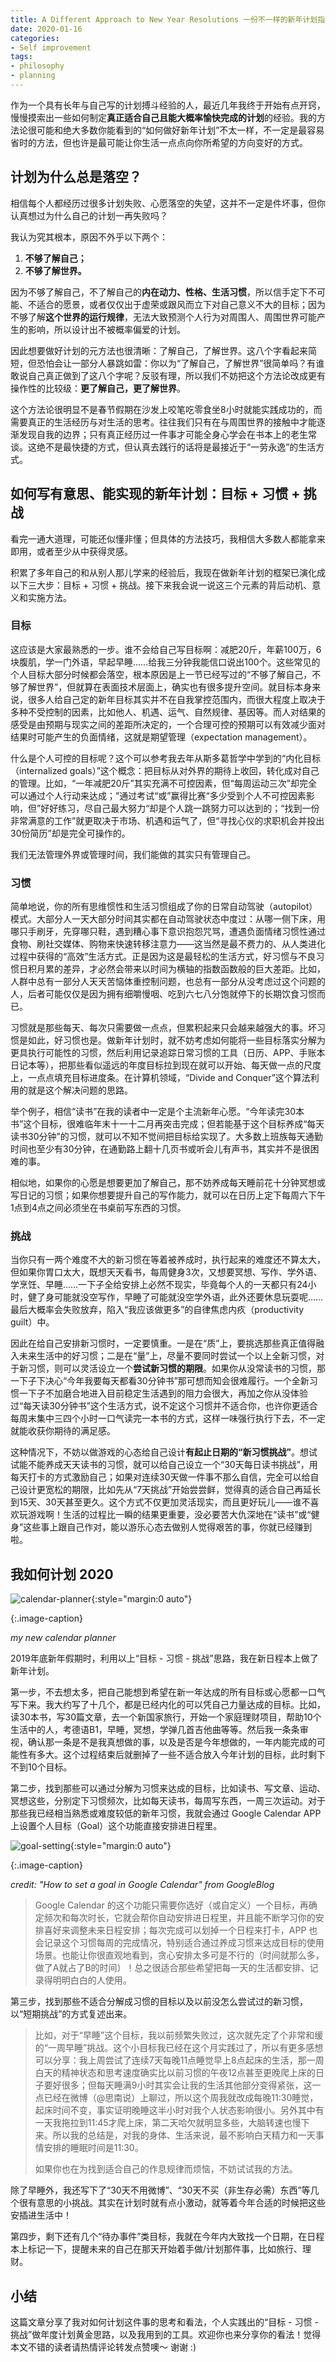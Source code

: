 ```yaml
---
title: A Different Approach to New Year Resolutions 一份不一样的新年计划指南
date: 2020-01-16
categories: 
- Self improvement
tags: 
- philosophy
- planning
---
```




作为一个具有长年与自己写的计划搏斗经验的人，最近几年我终于开始有点开窍，慢慢摸索出一些如何制定**真正适合自己且能大概率愉快完成的计划**的经验。我的方法论很可能和绝大多数你能看到的“如何做好新年计划”不太一样，不一定是最容易省时的方法，但也许是最可能让你生活一点点向你所希望的方向变好的方式。



## 计划为什么总是落空？

相信每个人都经历过很多计划失败、心愿落空的失望，这并不一定是件坏事，但你认真想过为什么自己的计划一再失败吗？

我认为究其根本，原因不外乎以下两个：

1. **不够了解自己；**
2. **不够了解世界。**

因为不够了解自己，不了解自己的**内在动力、性格、生活习惯**，所以信手定下不可能、不适合的愿景，或者仅仅出于虚荣或跟风而立下对自己意义不大的目标；因为不够了解**这个世界的运行规律**，无法大致预测个人行为对周围人、周围世界可能产生的影响，所以设计出不被概率偏爱的计划。

因此想要做好计划的元方法也很清晰：了解自己，了解世界。这八个字看起来简短，但恐怕会让一部分人暴跳如雷：你以为“了解自己，了解世界”很简单吗？有谁敢说自己真正做到了这八个字呢？反驳有理，所以我们不妨把这个方法论改成更有操作性的比较级：**更了解自己，更了解世界**。



这个方法论很明显不是春节假期在沙发上咬笔吃零食坐8小时就能实践成功的，而需要真正的生活经历与对生活的思考。往往我们只有在与周围世界的接触中才能逐渐发现自我的边界；只有真正经历过一件事才可能全身心学会在书本上的老生常谈。这绝不是最快捷的方式，但认真去践行的话将是最接近于“一劳永逸”的生活方式。



## 如何写有意思、能实现的新年计划：目标 + 习惯 + 挑战

看完一通大道理，可能还似懂非懂；但具体的方法技巧，我相信大多数人都能拿来即用，或者至少从中获得灵感。

积累了多年自己的和从别人那儿学来的经验后，我现在做新年计划的框架已演化成以下三大步：目标 + 习惯 + 挑战。接下来我会说一说这三个元素的背后动机、意义和实施方法。

### 目标

这应该是大家最熟悉的一步。谁不会给自己写目标啊：减肥20斤，年薪100万，6块腹肌，学一门外语，早起早睡……给我三分钟我能信口说出100个。这些常见的个人目标大部分时候都会落空，根本原因是上一节已经写过的“不够了解自己，不够了解世界”，但就算在表面技术层面上，确实也有很多提升空间。就目标本身来说，很多人给自己定的新年目标其实并不在自我掌控范围内，而很大程度上取决于多种不受控制的因素，比如他人、机遇、运气、自然规律、基因等。而人对结果的感受是由预期与现实之间的差距所决定的，一个合理可控的预期可以有效减少面对结果时可能产生的负面情绪，这就是期望管理（expectation management）。

什么是个人可控的目标呢？这个可以参考我去年从斯多葛哲学中学到的“内化目标（internalized goals）”这个概念：把目标从对外界的期待上收回，转化成对自己的管理。比如，“一年减肥20斤”其实充满不可控因素，但“每周运动三次”却完全可以通过个人行动来达成；”通过考试“或”赢得比赛“多少受到个人不可控因素影响，但”好好练习，尽自己最大努力“却是个人跳一跳努力可以达到的；“找到一份非常满意的工作”就更取决于市场、机遇和运气了，但“寻找心仪的求职机会并投出30份简历”却是完全可操作的。

我们无法管理外界或管理时间，我们能做的其实只有管理自己。

### 习惯

简单地说，你的所有思维惯性和生活习惯组成了你的日常自动驾驶（autopilot）模式。大部分人一天大部分时间其实都在自动驾驶状态中度过：从哪一侧下床，用哪只手刷牙，先穿哪只鞋，遇到糟心事下意识抱怨咒骂，遭遇负面情绪习惯性通过食物、刷社交媒体、购物来快速转移注意力——这当然是最不费力的、从人类进化过程中获得的“高效”生活方式。正是因为这是最轻松的生活方式，好习惯与不良习惯日积月累的差异，才必然会带来以时间为横轴的指数函数般的巨大差距。比如，人群中总有一部分人天天苦恼体重控制问题，也总有一部分从没考虑过这个问题的人，后者可能仅仅是因为拥有细嚼慢咽、吃到六七八分饱就停下的长期饮食习惯而已。

习惯就是那些每天、每次只需要做一点点，但累积起来只会越来越强大的事。坏习惯是如此，好习惯也是。做新年计划时，就不妨考虑如何能将一些目标落实分解为更具执行可能性的习惯，然后利用记录追踪日常习惯的工具（日历、APP、手账本日记本等），把那些看似遥远的年度目标拉到现在就可以开始、每天做一点的尺度上，一点点填充目标进度条。在计算机领域，“Divide and Conquer”这个算法利用的就是这个解决问题的思路。

举个例子，相信“读书”在我的读者中一定是个主流新年心愿。“今年读完30本书”这个目标，很难临年末十一十二月再突击完成；但若能基于这个目标养成“每天读书30分钟”的习惯，就可以不知不觉间把目标给实现了。大多数上班族每天通勤时间也至少有30分钟，在通勤路上翻十几页书或听会儿有声书，其实并不是很困难的事。

相似地，如果你的心愿是想要更加了解自己，那不妨养成每天睡前花十分钟冥想或写日记的习惯；如果你想要提升自己的写作能力，就可以在日历上定下每周六下午1点到4点之间必须坐在书桌前写东西的习惯。

### 挑战

当你只有一两个难度不大的新习惯在等着被养成时，执行起来的难度还不算太大，但如果你胃口太大，既想天天看书，每周健身3次，又想要冥想、写作、学外语、学烹饪、早睡……一下子全给安排上必然不现实，毕竟每个人的一天都只有24小时，健了身可能就没空写作，早睡了可能就没空学外语，此外还要休息玩耍呢……最后大概率会失败放弃，陷入“我应该做更多”的自律焦虑内疚（productivity guilt）中。

因此在给自己安排新习惯时，一定要慎重。一是在“质”上，要挑选那些真正值得融入未来生活中的好习惯；二是在“量”上，尽量不要同时尝试一个以上全新习惯，对于新习惯，则可以灵活设立一个**尝试新习惯的期限**。如果你从没常读书的习惯，那一下子下决心“今年我要每天都看30分钟书”那可想而知会很难履行。一个全新习惯一下子不加磨合地进入目前稳定生活遇到的阻力会很大，再加之你从没体验过“每天读30分钟书”这个生活方式，说不定这个习惯并不适合你，也许你更适合每周末集中三四个小时一口气读完一本书的方式，这样一味强行执行下去，不一定就能收获你期待的满足感。

这种情况下，不妨以做游戏的心态给自己设计**有起止日期的“新习惯挑战”**。想试试能不能养成天天读书的习惯，就可以给自己设立一个“30天每日读书挑战”，用每天打卡的方式激励自己；如果对连续30天做一件事不那么自信，完全可以给自己设计更宽松的期限，比如先从“7天挑战”开始尝尝鲜，觉得真的适合自己再延长到15天、30天甚至更久。这个方式不仅更加灵活现实，而且更好玩儿——谁不喜欢玩游戏啊！生活的过程比一瞬的结果更重要，没必要苦大仇深地在“读书”或“健身”这些事上跟自己作对，能以游乐心态去做别人觉得艰苦的事，你就已经赚到啦。



## 我如何计划 2020

![calendar-planner](/assets/images/calendar-planner.jpg){:style="margin:0 auto"}

{:.image-caption}

*my new calendar planner*

2019年底新年假期时，利用以上“目标 - 习惯 - 挑战”思路，我在新日程本上做了新年计划。

第一步，不去想太多，把自己能想到希望在新一年达成的所有目标或心愿都一口气写下来。我大约写了十几个，都是已经内化的可以凭自己力量达成的目标。比如，读30本书，写30篇文章，去一个新国家旅行，开始一个家庭理财项目，帮助10个生活中的人，考德语B1，早睡，冥想，学弹几首吉他曲等等。然后我一条条审视，确认那一条是不是我真想做的事，以及是否是今年想做的，一年内能完成的可能性有多大。这个过程结束后就删掉了一些不适合放入今年计划的目标，此时剩下不到10个目标。

第二步，找到那些可以通过分解为习惯来达成的目标，比如读书、写文章、运动、冥想这些，分别定下习惯频次，比如每天读书，每周写东西，一周三次运动。对于那些我已经相当熟悉或难度较低的新年习惯，我就会通过 Google Calendar APP 上设置个人目标（Goal）这个功能直接安排进日程里。



![goal-setting](/assets/images/set-goal-g-cal.gif){:style="margin:0 auto"}

{:.image-caption}

*credit: "How to set a goal in Google Calendar" from GoogleBlog*

> Google Calendar 的这个功能只需要你选好（或自定义）一个目标，再确定频次和每次时长，它就会帮你自动安排进日程里，并且能不断学习你的安排喜好来调整未来日程安排；每次完成可以划掉一个日程来打卡，APP 也会记录这个习惯每周的完成情况，特别适合通过养成习惯来达成目标的使用场景。也能让你很直观地看到，贪心安排太多可是不行的（时间就那么多，做了A就占了B的时间）！总之很适合那些希望把每一天的生活都安排、记录得明明白白的人使用。

第三步，找到那些不适合分解成习惯的目标以及以前没怎么尝试过的新习惯，以“短期挑战”的方式复述出来。

> 比如，对于“早睡”这个目标，我以前频繁失败过，这次就先定了个非常和缓的“一周早睡”挑战。这个小目标我已经在这个月实践过了，所以有更多感想可以分享：我上周尝试了连续7天每晚11点睡觉早上8点起床的生活，那一周白天的精神状态和思考速度确实比以前习惯的午夜12点甚至更晚爬上床的日子要好很多；但每天睡满9小时其实会让我的生活其他部分变得紧张，这一点已经在微博（@思南说）上聊过，所以这个周我就改成每晚11:30睡觉，起床时间不变，事实证明晚睡这半小时对我个人状态影响很小。另外其中有一天我拖拉到11:45才爬上床，第二天哈欠就明显多些，大脑转速也慢下来。所以我的总结是，对我的身体、生活来说，最不影响白天精力和一天事情安排的睡眠时间是11:30。
>
> 如果你也在为找到适合自己的作息规律而烦恼，不妨试试我的方法。

除了早睡外，我还写下了“30天不用微博”、“30天不买（非生存必需）东西”等几个很有意思的小挑战。其实在计划时就有点小激动，就等着今年合适的时候把这些安插进生活中！

第四步，剩下还有几个“待办事件”类目标，我就在今年内大致找一个日期，在日程本上标记一下，提醒未来的自己在那天开始着手做/计划那件事，比如旅行、理财。



## 小结

这篇文章分享了我对如何计划这件事的思考和看法，个人实践出的“目标 - 习惯 - 挑战”做年度计划黄金思路，以及我用到的工具。欢迎你也来分享你的看法！觉得本文不错的读者请热情评论转发点赞噢～ 谢谢 :)